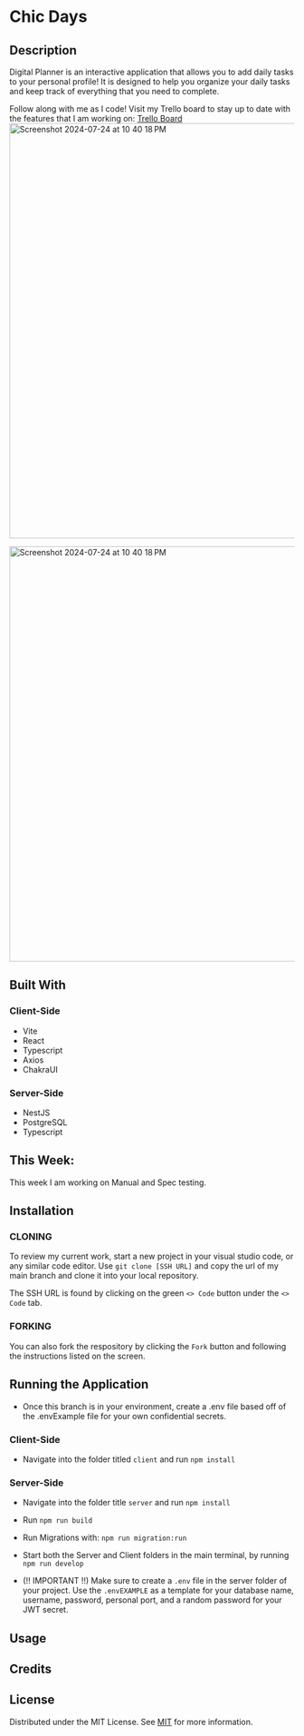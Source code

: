 # Chic Days 

## Description

Digital Planner is an interactive application that allows you to add daily tasks to your personal profile! It is designed to help you organize your daily tasks and keep track of everything that you need to complete.

Follow along with me as I code! Visit my Trello board to stay up to date with the features that I am working on: [Trello Board](https://trello.com/b/Cu7Oloup/to-do-list)
<img width="732" alt="Screenshot 2024-07-24 at 10 40 18 PM" src="https://github.com/user-attachments/assets/3a720801-eb31-4887-9246-f63e4c8b953a">

<img width="732" alt="Screenshot 2024-07-24 at 10 40 18 PM" src="https://github.com/user-attachments/assets/810b07cc-7afe-4a2f-9523-8ab50713a6c8">

## Built With
### Client-Side 
- Vite
- React
- Typescript
- Axios
- ChakraUI

### Server-Side 
- NestJS
- PostgreSQL
- Typescript

## This Week:

This week I am working on Manual and Spec testing.

## Installation

### CLONING
To review my current work, start a new project in your visual studio code, or any similar code editor. Use `git clone [SSH URL]` and copy the url of my main branch and clone it into your local repository. 

The SSH URL is found by clicking on the green `<> Code` button under the `<> Code` tab.
### FORKING 
You can also fork the respository by clicking the `Fork` button and following the instructions listed on the screen.

## Running the Application

 - Once this branch is in your environment, create a .env file based off of the .envExample file for your own confidential secrets.
### Client-Side
   - Navigate into the folder titled `client` and run ```npm install```
    
### Server-Side
   - Navigate into the folder title `server` and run ```npm install```
   - Run ```npm run build ```
   - Run Migrations with: ```npm run migration:run```
 - Start both the Server and Client folders in the main terminal, by running ```npm run develop```
   
 - (!! IMPORTANT !!) Make sure to create a `.env` file in the server folder of your project. Use the `.envEXAMPLE` as a template for your database name, username, password, personal port, and a random password for your JWT secret.

## Usage

## Credits

## License

Distributed under the MIT License. See [MIT](https://choosealicense.com/licenses/mit/) for more information.
